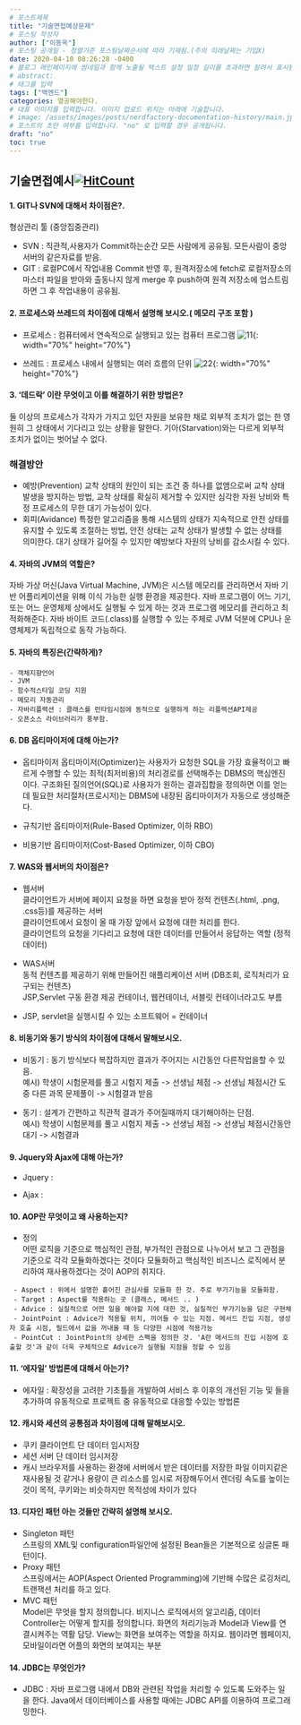 ```yaml
---
# 포스트제목
title: "기술면접예상문제"
# 포스팅 작성자
author: ["이동옥"] 
# 포스팅 공개일 - 정렬기준 포스팅날짜순서에 따라 기재됨.(주의 미래날짜는 기입X)
date: 2020-04-10 08:26:28 -0400
# 블로그 메인페이지에 썸네일과 함께 노출될 텍스트 설정 일정 길이를 초과하면 잘려서 표시됨.
# abstract:
# 태그를 입력
tags: ["백엔드"]
categories: 열공해야한다.
# 대표 이미지를 입력합니다. 이미지 업로드 위치는 아래에 기술합니다.
# image: /assets/images/posts/nerdfactory-documentation-history/main.jpg
# 포스트의 초안 여부를 입력합니다. "no" 로 입력할 경우 공개됩니다.
draft: "no"
toc: true
---
```




## 기술면접예시[![HitCount](http://hits.dwyl.io/ldk-hub/ldk-hub.github.io/열공해야한다interview_ex/.svg)](http://hits.dwyl.io/ldk-hub/ldk-hub.github.io/열공해야한다interview_ex/)
#### 1. GIT나 SVN에 대해서 차이점은?.  
형상관리 툴 (중앙집중관리)
 - SVN : 직관적,사용자가 Commit하는순간 모든 사람에게 공유됨. 모든사람이 중앙서버의 같은자료를 받음.
 - GIT : 로컬PC에서 작업내용 Commit 반영 후, 원격저장소에 fetch로 로컬저장소의 마스터 파일을 받아와 출동나지 않게 merge 후 push하여 원격 저장소에 업스트림하면 그 후 작업내용이 공유됨.
  
#### 2. 프로세스와 쓰레드의 차이점에 대해서 설명해 보시오.( 메모리 구조 포함 )  
 - 프로세스 : 컴퓨터에서 연속적으로 실행되고 있는 컴퓨터 프로그램
 ![11](https://user-images.githubusercontent.com/12209348/84111250-7fbf1400-aa61-11ea-9c24-d0cf2690f5f3.png){: width="70%" height="70%"}  
 
 - 쓰레드 : 프로세스 내에서 실행되는 여러 흐름의 단위
  ![22](https://user-images.githubusercontent.com/12209348/84111254-8188d780-aa61-11ea-9f7c-382c8ad3bfbb.png){: width="70%" height="70%"}  

#### 3. ‘데드락’ 이란 무엇이고 이를 해결하기 위한 방법은?
 둘 이상의 프로세스가 각자가 가지고 있던 자원을 보유한 채로 외부적 조치가 없는 한 영원히 그 상태에서 기다리고 있는 상황을 말한다. 기아(Starvation)와는 다르게 외부적 조치가 없이는 벗어날 수 없다.  
 
### 해결방안 
 - 예방(Prevention)
교착 상태의 원인이 되는 조건 중 하나를 없앰으로써 교착 상태 발생을 방지하는 방법, 교착 상태를 확실히 제거할 수 있지만 심각한 자원 낭비와 특정 프로세스의 무한 대기 가능성이 있다.
 - 회피(Avidance)
특정한 알고리즘을 통해 시스템의 상태가 지속적으로 안전 상태를 유지할 수 있도록 조절하는 방법, 안전 상태는 교착 상태가 발생할 수 없는 상태를 의미한다. 대기 상태가 길어질 수 있지만 예방보다 자원의 낭비를 감소시킬 수 있다.

#### 4. 자바의 JVM의 역할은?
자바 가상 머신(Java Virtual Machine, JVM)은 시스템 메모리를 관리하면서 자바 기반 어플리케이션을 위해 이식 가능한 실행 환경을 제공한다.
자바 프로그램이 어느 기기, 또는 어느 운영체제 상에서도 실행될 수 있게 하는 것과 프로그램 메모리를 관리하고 최적화해준다.
자바 바이트 코드(.class)를 실행할 수 있는 주체로 JVM 덕분에 CPU나 운영체제가 독립적으로 동작 가능하다. 

#### 5. 자바의 특징은(간략하게)?
  ```
  - 객체지향언어
  - JVM
  - 함수적스타일 코딩 지원
  - 메모리 자동관리
  - 자바리플렉션 : 클래스를 런타임시점에 동적으로 실행하게 하는 리플렉션API제공
  - 오픈소스 라이브러리가 풍부함.
  ```
  
#### 6. DB 옵티마이저에 대해 아는가?  
 - 옵티마이저 
옵티마이저(Optimizer)는 사용자가 요청한 SQL을 가장  효율적이고 빠르게 수행할 수 있는 최적(최저비용)의 처리경로를 선택해주는 DBMS의 핵심엔진이다. 구조화된 질의언어(SQL)로 사용자가 원하는 결과집합을 정의하면 이를 얻는 데 필요한 처리절차(프로시저)는 DBMS에 내장된 옵티마이저가 자동으로 생성해준다.

 - 규칙기반 옵티마이저(Rule-Based Optimizer, 이하 RBO)
 - 비용기반 옵티마이저(Cost-Based Optimizer, 이하 CBO)
 
#### 7. WAS와 웹서버의 차이점은?  
 - 웹서버  
클라이언트가 서버에 페이지 요청을 하면 요청을 받아 정적 컨텐츠(.html, .png, .css등)를 제공하는 서버  
클라이언트에서 요청이 올 때 가장 앞에서 요청에 대한 처리를 한다.  
클라이언트의 요청을 기다리고 요청에 대한 데이터를 만들어서 응답하는 역할 (정적 데이터)  

 - WAS서버  
동적 컨텐츠를 제공하기 위해 만들어진 애플리케이션 서버 (DB조회, 로직처리가 요구되는 컨텐츠)  
JSP,Servlet 구동 환경 제공 컨테이너, 웹컨테이너, 서블릿 컨테이너라고도 부름  
* JSP, servlet을 실행시킬 수 있는 소프트웨어 = 컨테이너  

#### 8. 비동기와 동기 방식의 차이점에 대해서 말해보시오.
 - 비동기 : 동기  방식보다 복잡하지만 결과가 주어지는 시간동안 다른작업을할 수 있음.  
   예시) 학생이 시험문제를 풀고 시험지 제출 -> 선생님 체점 -> 선생님 체점시간 도중 다른 과목 문제풀이 -> 시험결과 받음  
 
 - 동기 : 설계가 간편하고 직관적 결과가 주어질때까지 대기해야하는 단점.  
   예시) 학생이 시험문제를 풀고 시험지 제출 -> 선생님 체점 -> 선생님 체점시간동안 대기 -> 시험결과  
   
#### 9. Jquery와 Ajax에 대해 아는가?  
 - Jquery : 
 
 - Ajax : 

#### 10. AOP란 무엇이고 왜 사용하는지?
 - 정의  
어떤 로직을 기준으로 핵심적인 관점, 부가적인 관점으로 나누어서 보고 그 관점을 기준으로 각각 모듈화하겠다는 것이다
모듈화하고 핵심적인 비즈니스 로직에서 분리하여 재사용하겠다는 것이 AOP의 취지다.
```
 - Aspect : 위에서 설명한 흩어진 관심사를 모듈화 한 것. 주로 부가기능을 모듈화함.
 - Target : Aspect를 적용하는 곳 (클래스, 메서드 .. )
 - Advice : 실질적으로 어떤 일을 해야할 지에 대한 것, 실질적인 부가기능을 담은 구현체
 - JointPoint : Advice가 적용될 위치, 끼어들 수 있는 지점. 메서드 진입 지점, 생성자 호출 시점, 필드에서 값을 꺼내올 때 등 다양한 시점에 적용가능
 - PointCut : JointPoint의 상세한 스펙을 정의한 것. 'A란 메서드의 진입 시점에 호출할 것'과 같이 더욱 구체적으로 Advice가 실행될 지점을 정할 수 있음
```

#### 11. ‘에자일’ 방법론에 대해서 아는가?  
 - 에자일 : 확장성을 고려한 기초틀을 개발하여 서비스 후 이후의 개선된 기능 및 들을 추가하여 유동적으로 프로젝트 중 유동적으로 대응할 수있는 방법론  
 
#### 12. 캐시와 세션의 공통점과 차이점에 대해 말해보시오.  
 - 쿠키
   클라이언트 단 데이터 임시저장
 - 세션
   서버 단 데이터 임시저장
 - 캐시
 브라우저를 사용하는 환경에 서버에서 받은 데이터를 저장한 파일 
 이미지같은 재사용될 것 같거나 용량이 큰 리소스를 임시로 저장해두어서 렌더링 속도를 높이는 것이 목적, 쿠키와는 비슷하지만 목적성에 차이가 있다
 
#### 13. 디자인 패턴 아는 것들만 간략히 설명해 보시오.  
 - Singleton 패턴  
스프링의 XML및 configuration파일안에 설정된 Bean들은 기본적으로 싱글톤 패턴이다.
 - Proxy 패턴  
스프링에서는 AOP(Aspect Oriented Programming)에 기반해 수많은 로깅처리, 트랜잭션 처리를 하고 있다.
 - MVC 패턴  
Model은 무엇을 할지 정의합니다. 비지니스 로직에서의 알고리즘, 데이터 
Controller는 어떻게 할지를 정의합니다. 화면의 처리기능과 Model과 View를 연결시켜주는 역활 담당. 
View는 화면을 보여주는 역할을 하지요. 웹이라면 웹페이지, 모바일이라면 어플의 화면의 보여지는 부분

#### 14. JDBC는 무엇인가?  
 - JDBC : 자바 프로그램 내에서 DB와 관련된 작업을 처리할 수 있도록 도와주는 일을 한다.  Java에서 데이터베이스를 사용할 때에는 JDBC API를 이용하여 프로그래밍한다.
